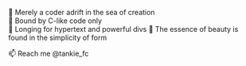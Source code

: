 🐶 Merely a coder adrift in the sea of creation  
🐹 Bound by C-like code only  
🐴 Longing for hypertext and powerful divs
🦖 The essence of beauty is found in the simplicity of form  

📫 Reach me @tankie_fc
